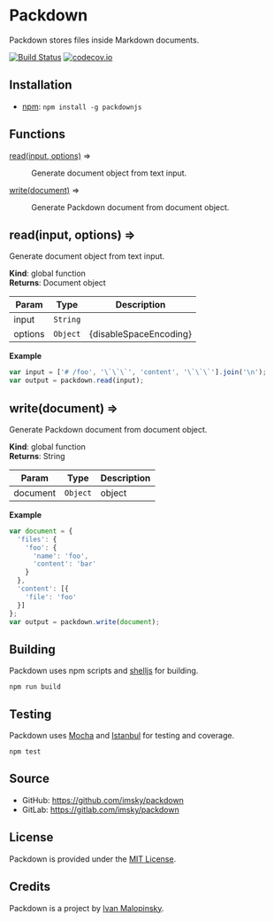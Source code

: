 # Packdown

Packdown stores files inside Markdown documents.

[![Build Status](https://travis-ci.org/imsky/packdown.svg?branch=master)](https://travis-ci.org/imsky/packdown)
[![codecov.io](https://codecov.io/github/imsky/packdown/coverage.svg?branch=master)](https://codecov.io/github/imsky/packdown)

## Installation

* [npm](https://www.npmjs.com/package/packdownjs): `npm install -g packdownjs`

## Functions

<dl>
<dt><a href="#read">read(input, options)</a> ⇒</dt>
<dd><p>Generate document object from text input.</p>
</dd>
<dt><a href="#write">write(document)</a> ⇒</dt>
<dd><p>Generate Packdown document from document object.</p>
</dd>
</dl>

<a name="read"></a>

## read(input, options) ⇒
Generate document object from text input.

**Kind**: global function  
**Returns**: Document object  

| Param | Type | Description |
| --- | --- | --- |
| input | <code>String</code> |  |
| options | <code>Object</code> | {disableSpaceEncoding} |

**Example**  
```js
var input = ['# /foo', '\`\`\`', 'content', '\`\`\`'].join('\n');
var output = packdown.read(input);
```
<a name="write"></a>

## write(document) ⇒
Generate Packdown document from document object.

**Kind**: global function  
**Returns**: String  

| Param | Type | Description |
| --- | --- | --- |
| document | <code>Object</code> | object |

**Example**  
```js
var document = {
  'files': {
    'foo': {
      'name': 'foo',
      'content': 'bar'
    }
  },
  'content': [{
    'file': 'foo'
  }]
};
var output = packdown.write(document);
```

## Building

Packdown uses npm scripts and [shelljs](https://github.com/shelljs/shelljs) for building.

```
npm run build
```

## Testing

Packdown uses [Mocha](https://github.com/mochajs/mocha) and [Istanbul](https://github.com/gotwarlost/istanbul) for testing and coverage.

```
npm test
```

## Source

* GitHub: <https://github.com/imsky/packdown>
* GitLab: <https://gitlab.com/imsky/packdown>

## License

Packdown is provided under the [MIT License](http://opensource.org/licenses/MIT).

## Credits

Packdown is a project by [Ivan Malopinsky](http://imsky.co).
